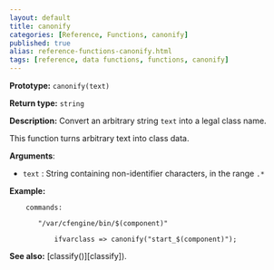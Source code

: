 ```yaml
---
layout: default
title: canonify
categories: [Reference, Functions, canonify]
published: true
alias: reference-functions-canonify.html
tags: [reference, data functions, functions, canonify]
---
```


**Prototype:** `canonify(text)`

**Return type:** `string`

**Description:** Convert an arbitrary string `text` into a legal class name.

This function turns arbitrary text into class data.

**Arguments**:

* `text` : String containing non-identifier characters, in the range `.*`

**Example:**  


```cf3
    commands:

       "/var/cfengine/bin/$(component)"

           ifvarclass => canonify("start_$(component)");
```

**See also:** [classify()][classify]).
